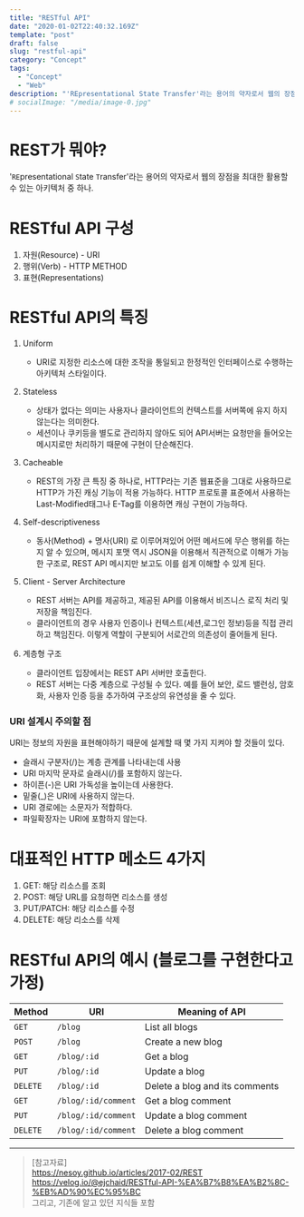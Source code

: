 ```yaml
---
title: "RESTful API"
date: "2020-01-02T22:40:32.169Z"
template: "post"
draft: false
slug: "restful-api"
category: "Concept"
tags:
  - "Concept"
  - "Web"
description: "'REpresentational State Transfer'라는 용어의 약자로서 웹의 장점을 최대한 활용할 수 있는 아키텍처 중 하나. 자원(Resource), 행위(Verb), 표현(Representations)로 구성된다."
# socialImage: "/media/image-0.jpg"
---
```


# REST가 뭐야?
'`RE`presentational `S`tate `T`ransfer'라는 용어의 약자로서 웹의 장점을 최대한 활용할 수 있는 아키텍처 중 하나.

# RESTful API 구성
1. 자원(Resource) - URI
2. 행위(Verb) - HTTP METHOD
3. 표현(Representations)

# RESTful API의 특징
1. Uniform
    - URI로 지정한 리소스에 대한 조작을 통일되고 한정적인 인터페이스로 수행하는 아키텍처 스타일이다.

2. Stateless
    - 상태가 없다는 의미는 사용자나 클라이언트의 컨텍스트를 서버쪽에 유지 하지 않는다는 의미한다.
    - 세션이나 쿠키등을 별도로 관리하지 않아도 되어 API서버는 요청만을 들어오는 메시지로만 처리하기 때문에 구현이 단순해진다.

3. Cacheable
    - REST의 가장 큰 특징 중 하나로, HTTP라는 기존 웹표준을 그대로 사용하므로 HTTP가 가진 캐싱 기능이 적용 가능하다. HTTP 프로토콜 표준에서 사용하는 Last-Modified태그나 E-Tag를 이용하면 캐싱 구현이 가능하다.

4. Self-descriptiveness
    - 동사(Method) + 명사(URI) 로 이루어져있어 어떤 메서드에 무슨 행위를 하는지 알 수 있으며, 메시지 포맷 역시 JSON을 이용해서 직관적으로 이해가 가능한 구조로, REST API 메시지만 보고도 이를 쉽게 이해할 수 있게 된다.

5. Client - Server Architecture
    - REST 서버는 API를 제공하고, 제공된 API를 이용해서 비즈니스 로직 처리 및 저장을 책임진다.
    - 클라이언트의 경우 사용자 인증이나 컨텍스트(세션,로그인 정보)등을 직접 관리하고 책임진다. 이렇게 역할이 구분되어 서로간의 의존성이 줄어들게 된다.

6. 계층형 구조
    - 클라이언트 입장에서는 REST API 서버만 호출한다.
    - REST 서버는 다중 계층으로 구성될 수 있다. 예를 들어 보안, 로드 밸런싱, 암호화, 사용자 인증 등을 추가하여 구조상의 유연성을 줄 수 있다.

### URI 설계시 주의할 점
URI는 정보의 자원을 표현해야하기 때문에 설계할 때 몇 가지 지켜야 할 것들이 있다.
- 슬래시 구분자(/)는 계층 관계를 나타내는데 사용
- URI 마지막 문자로 슬래시(/)를 포함하지 않는다.
- 하이픈(-)은 URI 가독성을 높이는데 사용한다.
- 밑줄(_)은 URI에 사용하지 않는다.
- URI 경로에는 소문자가 적합하다.
- 파일확장자는 URI에 포함하지 않는다.

# 대표적인 HTTP 메소드 4가지
1. GET: 해당 리소스를 조회
2. POST: 해당 URL를 요청하면 리소스를 생성
3. PUT/PATCH: 해당 리소스를 수정
4. DELETE: 해당 리소스를 삭제

# RESTful API의 예시 (블로그를 구현한다고 가정)
|Method | URI | Meaning of API |
|---|---|---|
| `GET` | `/blog` |  List all blogs |
| `POST` | `/blog` | Create a new blog |
| `GET` |`/blog/:id` | Get a blog |
| `PUT` | `/blog/:id` | Update a blog |
| `DELETE` | `/blog/:id` | Delete a blog and its comments |
| `GET` |`/blog/:id/comment` | Get a blog comment |
| `PUT` | `/blog/:id/comment`| Update a blog comment |
| `DELETE` | `/blog/:id/comment`| Delete a blog comment |

---

> [참고자료]  
> https://nesoy.github.io/articles/2017-02/REST  
> https://velog.io/@ejchaid/RESTful-API-%EA%B7%B8%EA%B2%8C-%EB%AD%90%EC%95%BC  
> 그리고, 기존에 알고 있던 지식들 포함    